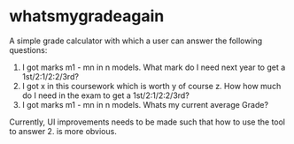 whatsmygradeagain
=================

A simple grade calculator with which a user can answer the following questions:

  1. I got marks m1 - mn in n models. What mark do I need next year to get a 1st/2:1/2:2/3rd?
  2. I got x in this coursework which is worth y of course z. How how much do I need in the exam to get a 1st/2:1/2:2/3rd?
  3. I got marks m1 - mn in n models. Whats my current average Grade?
  
Currently, UI improvements needs to be made such that how to use the tool to answer 2. is more obvious. 

